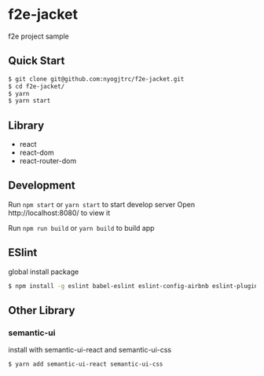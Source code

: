 # f2e-jacket
f2e project sample

## Quick Start

```bash
$ git clone git@github.com:nyogjtrc/f2e-jacket.git
$ cd f2e-jacket/
$ yarn
$ yarn start
```

## Library

- react
- react-dom
- react-router-dom

## Development

Run `npm start` or `yarn start` to start develop server
Open http://localhost:8080/ to view it

Run `npm run build` or `yarn build` to build app

## ESlint

global install package

```bash
$ npm install -g eslint babel-eslint eslint-config-airbnb eslint-plugin-react eslint-plugin-import eslint-plugin-jsx-a11y
```

## Other Library

### semantic-ui

install with semantic-ui-react and semantic-ui-css

```bash
$ yarn add semantic-ui-react semantic-ui-css
```
